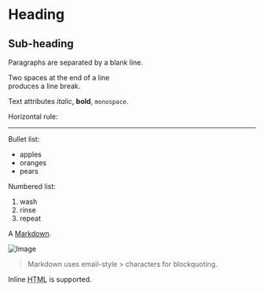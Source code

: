 Heading
=======

## Sub-heading
 
Paragraphs are separated
by a blank line.

Two spaces at the end of a line  
produces a line break.

Text attributes _italic_, 
**bold**, `monospace`.

Horizontal rule:

---

Bullet list:

  * apples
  * oranges
  * pears

Numbered list:

  1. wash
  2. rinse
  3. repeat

A [Markdown](https://vi.wikipedia.org/wiki/Markdown).

![Image](https://vi.wikipedia.org/wiki/T%E1%BA%ADp_tin:Markdown-mark.svg)

> Markdown uses email-style > characters for blockquoting.

Inline <abbr title="Hypertext Markup Language">HTML</abbr> is supported.
